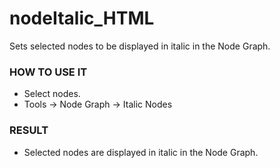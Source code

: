 # nodeItalic_HTML

Sets selected nodes to be displayed in italic in the Node Graph.

### HOW TO USE IT

* Select nodes.
* Tools -> Node Graph -> Italic Nodes <HTML>

### RESULT

* Selected nodes are displayed in italic in the Node Graph.